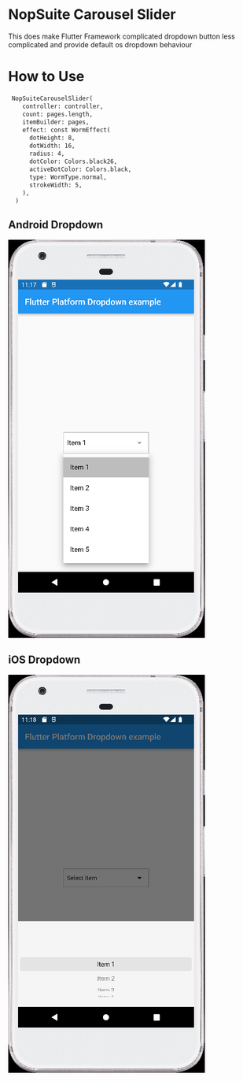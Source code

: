 # NopSuite Carousel Slider

This does make Flutter Framework complicated dropdown button less complicated and provide default os dropdown behaviour

# How to Use
```          
 NopSuiteCarouselSlider(
    controller: controller,
    count: pages.length,
    itemBuilder: pages,
    effect: const WormEffect(
      dotHeight: 8,
      dotWidth: 16,
      radius: 4,
      dotColor: Colors.black26,
      activeDotColor: Colors.black,
      type: WormType.normal,
      strokeWidth: 5,
    ),
  )
```

## Android Dropdown
![drop-down-list](https://github.com/Keshav3097/flutter_platform_dropdown/blob/master/android.png)

## iOS Dropdown
![drop-down-list](https://github.com/Keshav3097/flutter_platform_dropdown/blob/master/ios.png)